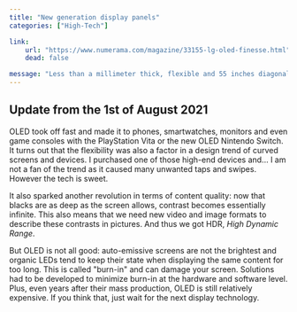 ```yaml
---
title: "New generation display panels"
categories: ["High-Tech"]

link:
    url: "https://www.numerama.com/magazine/33155-lg-oled-finesse.html"
    dead: false

message: "Less than a millimeter thick, flexible and 55 inches diagonally. A new generation of display technology is on the horizon."
---
```


## Update from the 1st of August 2021

OLED took off fast and made it to phones, smartwatches, monitors and even game consoles with the PlayStation Vita or the
new OLED Nintendo Switch. It turns out that the flexibility was also a factor in a design trend of curved screens and
devices. I purchased one of those high-end devices and... I am not a fan of the trend as it caused many unwanted taps
and swipes. However the tech is sweet.

It also sparked another revolution in terms of content quality: now that blacks are as deep as the screen allows,
contrast becomes essentially infinite. This also means that we need new video and image formats to describe these
contrasts in pictures. And thus we got HDR, _High Dynamic Range_.

But OLED is not all good: auto-emissive screens are not the brightest and organic LEDs tend to keep their state when
displaying the same content for too long. This is called "burn-in" and can damage your screen. Solutions had to be
developed to minimize burn-in at the hardware and software level. Plus, even years after their mass production, OLED is
still relatively expensive. If you think that, just wait for the next display technology.
